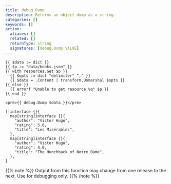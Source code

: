 ```yaml
---
title: debug.Dump
description: Returns an object dump as a string.
categories: []
keywords: []
action:
  aliases: []
  related: []
  returnType: string
  signatures: [debug.Dump VALUE]
---
```


```go-html-template
{{ $data := dict }}
{{ $p := "data/books.json" }}
{{ with resources.Get $p }}
  {{ $opts := dict "delimiter" "," }}
  {{ $data = .Content | transform.Unmarshal $opts }}
{{ else }}
  {{ errorf "Unable to get resource %q" $p }}
{{ end }}
```

```go-html-template
<pre>{{ debug.Dump $data }}</pre>
```

```text
[]interface {}{
  map[string]interface {}{
    "author": "Victor Hugo",
    "rating": 5.0,
    "title": "Les Misérables",
  },
  map[string]interface {}{
    "author": "Victor Hugo",
    "rating": 4.0,
    "title": "The Hunchback of Notre Dame",
  },
}
```

{{% note %}}
Output from this function may change from one release to the next. Use for debugging only.
{{% /note %}}
